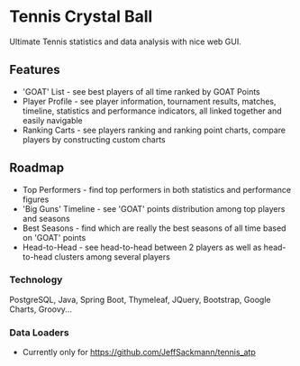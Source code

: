 # Tennis Crystal Ball
Ultimate Tennis statistics and data analysis with nice web GUI.

## Features

- 'GOAT' List - see best players of all time ranked by GOAT Points
- Player Profile - see player information, tournament results, matches, timeline, statistics and performance indicators,
  all linked together and easily navigable
- Ranking Carts - see players ranking and ranking point charts, compare players by constructing custom charts

## Roadmap

- Top Performers - find top performers in both statistics and performance figures
- 'Big Guns' Timeline - see 'GOAT' points distribution among top players and seasons
- Best Seasons - find which are really the best seasons of all time based on 'GOAT' points
- Head-to-Head - see head-to-head between 2 players as well as head-to-head clusters among several players

### Technology

PostgreSQL, Java, Spring Boot, Thymeleaf, JQuery, Bootstrap, Google Charts, Groovy...

### Data Loaders
- Currently only for https://github.com/JeffSackmann/tennis_atp
